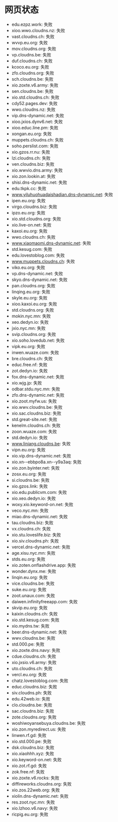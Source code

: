 # 网页状态
- edu.ezpz.work: 失败
- xioo.wwo.cloudns.nz: 失败
- vast.cloudns.ch: 失败
- wvvp.eu.org: 失败
- mov.cloudns.org: 失败
- vp.cloudns.be: 失败
- duf.cloudns.ch: 失败
- kcoco.eu.org: 失败
- zfo.cloudns.org: 失败
- sch.cloudns.be: 失败
- xio.zoxte.v6.army: 失败
- sen.cloudns.be: 失败
- xio.std.cloudns.ch: 失败
- cdy52.pages.dev: 失败
- wwo.cloudns.nz: 失败
- vip.dns-dynamic.net: 失败
- xioo.jxios.dynv6.net: 失败
- xioo.educ.line.pm: 失败
- xongan.eu.org: 失败
- muppets.cloudns.ch: 失败
- soho.perslist.com: 失败
- xio.gzos.rr.nu: 失败
- lzi.cloudns.ch: 失败
- ven.cloudns.biz: 失败
- xio.wwvio.dns.army: 失败
- xio.zon.lookin.at: 失败
- shisi.dns-dynamic.net: 失败
- edu.tkpk.cc: 失败
- www.yiluhuohuadaishadian.dns-dynamic.net: 失败
- ipen.eu.org: 失败
- virgo.cloudns.biz: 失败
- ipzo.eu.org: 失败
- xio.std.cloudns.org: 失败
- xio.live-on.net: 失败
- kaxoi.eu.org: 失败
- wwo.cloudns.ch: 失败
- www.xiaomaomi.dns-dynamic.net: 失败
- std.kesug.com: 失败
- edu.lovestoblog.com: 失败
- www.muppets.cloudns.ch: 失败
- viko.eu.org: 失败
- vp.dns-dynamic.net: 失败
- skyo.dns-dynamic.net: 失败
- pan.cloudns.org: 失败
- linqing.eu.org: 失败
- skyle.eu.org: 失败
- xioo.kaxoi.eu.org: 失败
- std.cloudns.org: 失败
- mokin.nyc.mn: 失败
- xeo.dedyn.io: 失败
- jxio.nyc.mn: 失败
- svip.cloudns.org: 失败
- xio.soho.lovedub.net: 失败
- vipk.eu.org: 失败
- inwen.wuaze.com: 失败
- bre.cloudns.ch: 失败
- educ.free.nf: 失败
- zot.dedyn.io: 失败
- fox.dns-dynamic.net: 失败
- xio.wjg.jp: 失败
- odbar.stdu.nyc.mn: 失败
- zfo.dns-dynamic.net: 失败
- xio.zoot.myfw.us: 失败
- xio.wwv.cloudns.be: 失败
- xio.sac.cloudns.biz: 失败
- std.great-site.net: 失败
- kenelm.cloudns.ch: 失败
- zoon.wuaze.com: 失败
- std.dedyn.io: 失败
- www.liniang.cloudns.be: 失败
- vipn.eu.org: 失败
- xio.vip.dns-dynamic.net: 失败
- xio.xn--ebbpo8a.xn--y9a3aq: 失败
- xio.zon.byinter.net: 失败
- zosx.eu.org: 失败
- si.cloudns.be: 失败
- xio.gzos.link: 失败
- xio.edu.publicvm.com: 失败
- xio.xeo.dedyn.io: 失败
- woxy.xio.keyword-on.net: 失败
- veco.nyc.mn: 失败
- miao.dns-dynamic.net: 失败
- tau.cloudns.biz: 失败
- vx.cloudns.ch: 失败
- xio.stu.loveslife.biz: 失败
- xio.siv.cloudns.ph: 失败
- vercel.dns-dynamic.net: 失败
- age.xisu.nyc.mn: 失败
- stds.eu.org: 失败
- xio.zoten.onflashdrive.app: 失败
- wonder.dynx.me: 失败
- linqin.eu.org: 失败
- vice.cloudns.be: 失败
- suke.eu.org: 失败
- zoot.unaux.com: 失败
- daiwen.infinityfreeapp.com: 失败
- skvip.eu.org: 失败
- kaixin.cloudns.ch: 失败
- xio.std.kesug.com: 失败
- xio.mydns.tw: 失败
- beer.dns-dynamic.net: 失败
- wwv.cloudns.be: 失败
- std.000.pe: 失败
- xio.zoxte.dns.navy: 失败
- cdue.cloudns.ch: 失败
- xio.jxsio.v6.army: 失败
- uto.cloudns.ch: 失败
- vercl.eu.org: 失败
- chatz.lovestoblog.com: 失败
- educ.cloudns.biz: 失败
- siv.cloudns.ph: 失败
- edu.42web.io: 失败
- clo.cloudns.be: 失败
- sac.cloudns.biz: 失败
- zote.cloudns.org: 失败
- woshiwoyansebuya.cloudns.be: 失败
- xio.zon.myredirect.us: 失败
- linwen.rf.gd: 失败
- xio.std.000.pe: 失败
- dsk.cloudns.biz: 失败
- xio.xiaohhh.xyz: 失败
- xio.keyword-on.net: 失败
- xio.zot.rf.gd: 失败
- zok.free.nf: 失败
- xio.zoxte.v6.rocks: 失败
- diffireworks.cloudns.org: 失败
- xio.zos.22web.org: 失败
- xiolin.dns-dynamic.net: 失败
- res.zoot.nyc.mn: 失败
- xio.lzhoo.v6.navy: 失败
- ricpig.eu.org: 失败
